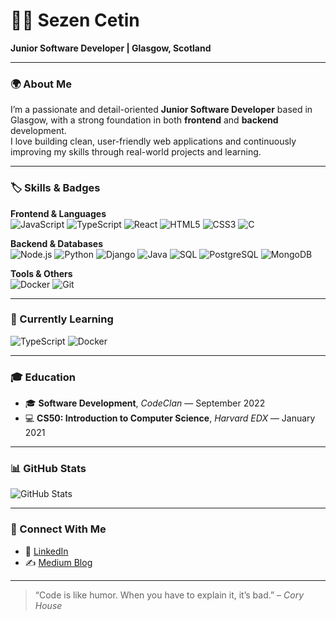 # 👩‍💻 Sezen Cetin  
**Junior Software Developer | Glasgow, Scotland**

---

### 🌍 About Me  
I’m a passionate and detail-oriented **Junior Software Developer** based in Glasgow, with a strong foundation in both **frontend** and **backend** development.  
I love building clean, user-friendly web applications and continuously improving my skills through real-world projects and learning.  

---

### 🏷️ Skills & Badges

**Frontend & Languages**  
![JavaScript](https://img.shields.io/badge/JavaScript-F7DF1E?style=for-the-badge&logo=javascript&logoColor=black)
![TypeScript](https://img.shields.io/badge/TypeScript-3178C6?style=for-the-badge&logo=typescript&logoColor=white)
![React](https://img.shields.io/badge/React-61DAFB?style=for-the-badge&logo=react&logoColor=black)
![HTML5](https://img.shields.io/badge/HTML5-E34F26?style=for-the-badge&logo=html5&logoColor=white)
![CSS3](https://img.shields.io/badge/CSS3-1572B6?style=for-the-badge&logo=css3&logoColor=white)
![C](https://img.shields.io/badge/C-555555?style=for-the-badge&logo=c&logoColor=white)

**Backend & Databases**  
![Node.js](https://img.shields.io/badge/Node.js-339933?style=for-the-badge&logo=node.js&logoColor=white)
![Python](https://img.shields.io/badge/Python-3776AB?style=for-the-badge&logo=python&logoColor=white)
![Django](https://img.shields.io/badge/Django-092E20?style=for-the-badge&logo=django&logoColor=white)
![Java](https://img.shields.io/badge/Java-007396?style=for-the-badge&logo=java&logoColor=white)
![SQL](https://img.shields.io/badge/SQL-4479A1?style=for-the-badge&logo=sql&logoColor=white)
![PostgreSQL](https://img.shields.io/badge/PostgreSQL-336791?style=for-the-badge&logo=postgresql&logoColor=white)
![MongoDB](https://img.shields.io/badge/MongoDB-47A248?style=for-the-badge&logo=mongodb&logoColor=white)

**Tools & Others**  
![Docker](https://img.shields.io/badge/Docker-2496ED?style=for-the-badge&logo=docker&logoColor=white)
![Git](https://img.shields.io/badge/Git-F05032?style=for-the-badge&logo=git&logoColor=white)

---

### 🚀 Currently Learning
![TypeScript](https://img.shields.io/badge/TypeScript-3178C6?style=for-the-badge&logo=typescript&logoColor=white)
![Docker](https://img.shields.io/badge/Docker-2496ED?style=for-the-badge&logo=docker&logoColor=white)

---

### 🎓 Education  
- 🎓 **Software Development**, *CodeClan* — September 2022  
- 💻 **CS50: Introduction to Computer Science**, *Harvard EDX* — January 2021  

---

### 📊 GitHub Stats  

![GitHub Stats](https://github-readme-stats.vercel.app/api?username=cetins&show_icons=true&theme=tokyonight)

---

### 🔗 Connect With Me  
- 💼 [LinkedIn](https://linkedin.com/in/cetins)  
- ✍️ [Medium Blog](https://medium.com/@cetins)

---

> “Code is like humor. When you have to explain it, it’s bad.” – *Cory House*
